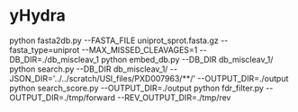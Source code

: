 # yHydra

python fasta2db.py --FASTA_FILE uniprot_sprot.fasta.gz --fasta_type=uniprot --MAX_MISSED_CLEAVAGES=1 --DB_DIR=./db_miscleav_1
python embed_db.py --DB_DIR db_miscleav_1/
python search.py --DB_DIR db_miscleav_1/ --JSON_DIR='../../scratch/USI_files/PXD007963/**/' --OUTPUT_DIR=./output
python search_score.py --OUTPUT_DIR=./output
python fdr_filter.py --OUTPUT_DIR=./tmp/forward --REV_OUTPUT_DIR=./tmp/rev